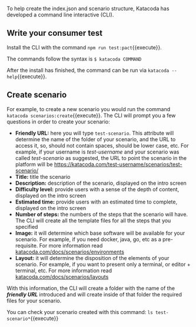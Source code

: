 To help create the index.json and scenario structure, Katacoda has developed a command line interactive (CLI).

## Write your consumer test

Install the CLI with the command `npm run test:pact`{{execute}}.

The commands follow the syntax is
`$ katacoda COMMAND`

After the install has finished, the command can be run via `katacoda --help`{{execute}}.

## Create scenario
For example, to create a new scenario you would run the command `katacoda scenarios:create`{{execute}}. The CLI will prompt you a few questions in order to create your scenario:
- **Friendly URL:** here you will type `test-scenario`. This attribute will determine the name of the folder of your scenario, and the URL to access it, so, should not contain spaces, should be lower case, etc. For example, if your username is *test-username* and your scenario was called *test-scenario* as suggested, the URL to point the scenario in the platform will be https://katacoda.com/test-username/scenarios/test-scenario/
- **Title:** title the scenario
- **Description:** description of the scenario, displayed on the intro screen
- **Difficulty level:** provide users with a sense of the depth of content, displayed on the intro screen
- **Estimated time:** provide users with an estimated time to complete, displayed on the intro screen
- **Number of steps:** the numbers of the steps that the scenario will have. The CLI will create all the template files for all the steps that you specified
- **Image:** it will determine which base software will be available for your scenario. For example, if you need docker, java, go, etc as a pre-requisite. For more information read [katacoda.com/docs/scenarios/environments](https://katacoda.com/docs/scenarios/environments)
- **Layout:** it will determine the disposition of the elements of your scenario. For example, if you want to present only a terminal, or editor + terminal, etc. For more information read [katacoda.com/docs/scenarios/layouts](https://katacoda.com/docs/scenarios/layouts)

With this information, the CLI will create a folder with the name of the ***friendly URL*** introduced and will create inside of that folder the required files for your scenario.

You can check your scenario created with this command:
`ls test-scenario*`{{execute}}